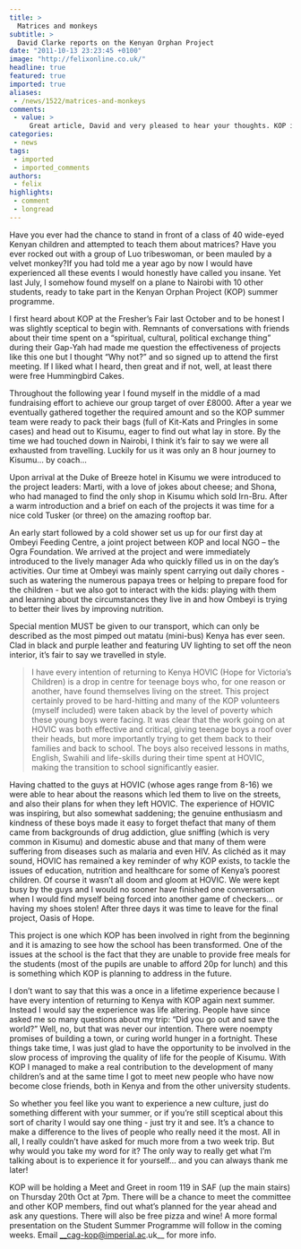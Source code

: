 ```yaml
---
title: >
  Matrices and monkeys
subtitle: >
  David Clarke reports on the Kenyan Orphan Project
date: "2011-10-13 23:23:45 +0100"
image: "http://felixonline.co.uk/"
headline: true
featured: true
imported: true
aliases:
 - /news/1522/matrices-and-monkeys
comments:
 - value: >
     Great article, David and very pleased to hear your thoughts. KOP is working hard to advance child health and to work with students on creating advocates for change so I am pleased you are involved. Dan Magnus, KOP Co-Founder.
categories:
 - news
tags:
 - imported
 - imported_comments
authors:
 - felix
highlights:
 - comment
 - longread
---
```


Have you ever had the chance to stand in front of a class of 40 wide-eyed Kenyan children and attempted to teach them about matrices? Have you ever rocked out with a group of Luo tribeswoman, or been mauled by a velvet monkey?If you had told me a year ago by now I would have experienced all these events I would honestly have called you insane. Yet last July, I somehow found myself on a plane to Nairobi with 10 other students, ready to take part in the Kenyan Orphan Project (KOP) summer programme.

I first heard about KOP at the Fresher’s Fair last October and to be honest I was slightly sceptical to begin with. Remnants of conversations with friends about their time spent on a “spiritual, cultural, political exchange thing” during their Gap-Yah had made me question the effectiveness of projects like this one but I thought “Why not?” and so signed up to attend the first meeting. If I liked what I heard, then great and if not, well, at least there were free Hummingbird Cakes.

Throughout the following year I found myself in the middle of a mad fundraising effort to achieve our group target of over £8000. After a year we eventually gathered together the required amount and so the KOP summer team were ready to pack their bags (full of Kit-Kats and Pringles in some cases) and head out to Kisumu, eager to find out what lay in store. By the time we had touched down in Nairobi, I think it’s fair to say we were all exhausted from travelling. Luckily for us it was only an 8 hour journey to Kisumu… by coach…

Upon arrival at the Duke of Breeze hotel in Kisumu we were introduced to the project leaders: Marti, with a love of jokes about cheese; and Shona, who had managed to find the only shop in Kisumu which sold Irn-Bru. After a warm introduction and a brief on each of the projects it was time for a nice cold Tusker (or three) on the amazing rooftop bar.

An early start followed by a cold shower set us up for our first day at Ombeyi Feeding Centre, a joint project between KOP and local NGO – the Ogra Foundation. We arrived at the project and were immediately introduced to the lively manager Ada who quickly filled us in on the day’s activities. Our time at Ombeyi was mainly spent carrying out daily chores - such as watering the numerous papaya trees or helping to prepare food for the children - but we also got to interact with the kids: playing with them and learning about the circumstances they live in and how Ombeyi is trying to better their lives by improving nutrition.

Special mention MUST be given to our transport, which can only be described as the most pimped out matatu (mini-bus) Kenya has ever seen. Clad in black and purple leather and featuring UV lighting to set off the neon interior, it’s fair to say we travelled in style.
> I have every intention of returning to Kenya
HOVIC (Hope for Victoria’s Children) is a drop in centre for teenage boys who, for one reason or another, have found themselves living on the street. This project certainly proved to be hard-hitting and many of the KOP volunteers (myself included) were taken aback by the level of poverty which these young boys were facing. It was clear that the work going on at HOVIC was both effective and critical, giving teenage boys a roof over their heads, but more importantly trying to get them back to their families and back to school. The boys also received lessons in maths, English, Swahili and life-skills during their time spent at HOVIC, making the transition to school significantly easier.

Having chatted to the guys at HOVIC (whose ages range from 8-16) we were able to hear about the reasons which led them to live on the streets, and also their plans for when they left HOVIC. The experience of HOVIC was inspiring, but also somewhat saddening; the genuine enthusiasm and kindness of these boys made it easy to forget thefact that many of them came from backgrounds of drug addiction, glue sniffing (which is very common in Kisumu) and domestic abuse and that many of them were suffering from diseases such as malaria and even HIV. As clichéd as it may sound, HOVIC has remained a key reminder of why KOP exists, to tackle the issues of education, nutrition and healthcare for some of Kenya’s poorest children. Of course it wasn’t all doom and gloom at HOVIC. We were kept busy by the guys and I would no sooner have finished one conversation when I would find myself being forced into another game of checkers… or having my shoes stolen! After three days it was time to leave for the final project, Oasis of Hope.

This project is one which KOP has been involved in right from the beginning and it is amazing to see how the school has been transformed. One of the issues at the school is the fact that they are unable to provide free meals for the students (most of the pupils are unable to afford 20p for lunch) and this is something which KOP is planning to address in the future.

I don’t want to say that this was a once in a lifetime experience because I have every intention of returning to Kenya with KOP again next summer. Instead I would say the experience was life altering. People have since asked me so many questions about my trip: “Did you go out and save the world?” Well, no, but that was never our intention. There were noempty promises of building a town, or curing world hunger in a fortnight. These things take time, I was just glad to have the opportunity to be involved in the slow process of improving the quality of life for the people of Kisumu. With KOP I managed to make a real contribution to the development of many children’s and at the same time I got to meet new people who have now become close friends, both in Kenya and from the other university students.

So whether you feel like you want to experience a new culture, just do something different with your summer, or if you’re still sceptical about this sort of charity I would say one thing - just try it and see. It’s a chance to make a difference to the lives of people who really need it the most. All in all, I really couldn’t have asked for much more from a two week trip. But why would you take my word for it? The only way to really get what I’m talking about is to experience it for yourself... and you can always thank me later!

KOP will be holding a Meet and Greet in room 119 in SAF (up the main stairs) on Thursday 20th Oct at 7pm. There will be a chance to meet the committee and other KOP members, find out what’s planned for the year ahead and ask any questions. There will also be free pizza and wine! A more formal presentation on the Student Summer Programme will follow in the coming weeks. Email __cag-kop@imperial.ac.uk__ for more info.
